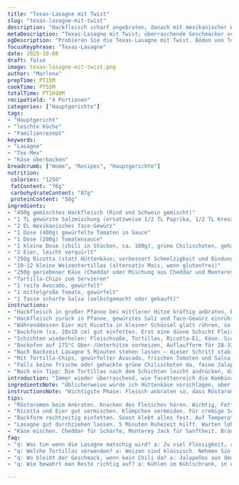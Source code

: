 ```yaml
---
title: "Texas-Lasagne mit Twist"
slug: "texas-lasagne-mit-twist"
description: "Hackfleisch scharf angebraten, danach mit mexikanischer Würzmischung, Tomaten und grünen Chilischoten verfeinert. Eier vermischt mit Ricotta statt Hüttenkäse für cremigere Schichten. Geschichtete Tortillastreifen, Käse und Fleischsoße in Auflaufform. Gebacken bis alles blubbert, Aromahitze und zischende Käsekruste bilden perfekte Spannung. Kurz ruhen lassen. Serviert mit knusprigen Tortilla-Chips, frischer Avocado, Tomatenwürfeln und hausgemachter Salsa. Experimentiert mit Gewürzen und Käse, um persönliches Highlight zu finden. Wichtig: Optische und akustische Signale beachten für echte Tex-Mex-Kraft im Ofen."
metaDescription: "Texas-Lasagne mit Twist; überraschende Geschmäcker vereinen würziges Hackfleisch und cremigen Ricotta. Ein wahrhaftiges Geschmackserlebnis."
ogDescription: "Probieren Sie die Texas-Lasagne mit Twist. Böden von Tortillas, cremiger Ricotta, würzige Hackfleischsoße. Ein einmaliges Hobby für alle Tex-Mex-Liebhaber."
focusKeyphrase: "Texas-Lasagne"
date: 2025-10-08
draft: false
image: texas-lasagne-mit-twist.png
author: "Marlena"
prepTime: PT15M
cookTime: PT55M
totalTime: PT1H10M
recipeYield: "4 Portionen"
categories: ["Hauptgerichte"]
tags:
- "Hauptgericht"
- "leichte Küche"
- "Familienrezept"
keywords:
- "Lasagne"
- "Tex-Mex"
- "Käse überbacken"
breadcrumb: ["Home", "Recipes", "Hauptgerichte"]
nutrition: 
 calories: "1250"
 fatContent: "76g"
 carbohydrateContent: "87g"
 proteinContent: "58g"
ingredients:
- "450g gemischtes Hackfleisch (Rind und Schwein gemischt)"
- "1 TL gewürzte Salzmischung (ersatzweise 1/2 TL Paprika, 1/2 TL Kreuzkümmel, 1/4 TL Knoblauchpulver)"
- "2 EL mexikanisches Taco-Gewürz"
- "1 Dose (400g) gewürfelte Tomaten in Sauce"
- "1 Dose (200g) Tomatensauce"
- "1 kleine Dose (chili in Stücken, ca. 100g), grüne Chilischoten, gehackt"
- "2 Eier, leicht verquirlt"
- "250g Ricotta (statt Hüttenkäse; verbessert Schmelzigkeit und Bindung)"
- "10-12 kleine Weizentortillas (alternativ Mais, wenn glutenfrei)"
- "250g geriebener Käse (Cheddar oder Mischung aus Cheddar und Monterey Jack)"
- "Tortilla-Chips zum Servieren"
- "1 reife Avocado, gewürfelt"
- "1 mittelgroße Tomate, gewürfelt"
- "1 Tasse scharfe Salsa (selbstgemacht oder gekauft)"
instructions:
- "Hackfleisch in großer Pfanne bei mittlerer Hitze kräftig anbraten, bis keine rosa Stellen mehr sichtbar, dann überschüssiges Fett abgießen – so wird die Sauce nicht fettig und brennt nicht an."
- "Hackfleisch zurück in Pfanne, gewürztes Salz und Taco-Gewürz einrühren, sofort dann Tomatenwürfel mit Saft, Tomatensauce und gehackte grüne Chilischoten zugeben. Hitze reduzieren und offen bei kleiner bis mittlerer Hitze 15-18 Minuten köcheln lassen, bis Flüssigkeit sämig und dicklich wird, gelegentlich umrühren, zischende Geräusche eher suchen als Zeit abzulesen."
- "Währenddessen Eier mit Ricotta in kleiner Schüssel glatt rühren, so verhindern Sie Klümpchen – sie sorgen für cremige Textur und stabilisieren die Schichten beim Backen."
- "Backform (ca. 28x18 cm) gut einfetten. Erst eine dünne Schicht Fleischsoße, darauf die Hälfte der Tortillas legen – nicht überlappend, damit sie schön gleichmäßig backen; dann Hälfte der Ricotta-Ei-Mischung und die Hälfte des geriebenen Käses."
- "Schichten wiederholen: Fleischsoße, Tortillas, Ricotta-Ei, Käse. Sie wollen saftige, aber nicht matschige Lasagne; Tortillas müssen leicht durchweichen, aber Körnigkeit behalten."
- "Backofen auf 175°C Ober-/Unterhitze vorheizen, Auflaufform für 28-33 Minuten hineingeben. Wenn es unten sacht blubbert und oben goldbraune Käsebläschen sichtbar werden, fertig. Aufpassen: Offene Auflaufform verhindert Matsche und bewahrt knusprigen Belag."
- "Nach Backzeit Lasagne 5 Minuten stehen lassen – dieser Schritt stabilisiert Schichten, verhindert, dass sie auseinanderfallen, wenn man anschneidet."
- "Mit Tortilla-Chips, gewürfelter Avocado, frischen Tomaten und Salsa servieren – diese Kontraste in Textur und Frische sind unverzichtbar, sonst wird es schnell zu schwer."
- "Falls keine frische oder gehackte grüne Chilischoten da, feine Jalapeños aus dem Glas gehen notfalls. Käse je nach Vorliebe variieren – sehr würziger Cheddar prädestiniert für starke Aromen, milder Monterey Jack für cremigere Resultate."
- "Noch ein Tipp: Die Tortillas nach dem Schichten leicht andrücken, damit sie nicht beim Schneiden wandern. Wer Crunch mag, kann nach dem Backen die oberste Käseschicht kurz mit dem Grill zum Goldknuspern bringen, dabei genau zusehen, sonst verbrennt es schnell."
introduction: "Immer wieder überraschend, wie facettenreich die Kombination von Tex-Mex mit klassischen Lasagneelementen sein kann. Durch den Austausch von Hüttenkäse gegen Ricotta bekommt die Schicht ein volleres Mundgefühl, geschmolzen und doch sanft. Die Harmonien entstehen durch die Balance zwischen würziger Hackfleischsoße, mildem Käse und frischen Toppings wie Avocado und Tomate. Backzeit nicht einfach stur einhalten, sondern riechen, hören, schauen. Zischendes Blubbern in der Pfanne, das Farbenspiel der Käsekruste im Ofen – Signale für den richtigen Moment. Haben schon einiges an Schichten geübt. Ergebnis: bezaubernde Optik, satt und doch nicht langweilig. Für mich unverzichtbar die Ruhezeit nach dem Backen, sonst bricht alles auseinander. Kein schnelles Abkühlen. Schön heiß servieren."
ingredientsNote: "Üblicherweise würde ich Hüttenkäse vorschlagen, aber der Ricotta bringt mehr Cremigkeit und Schmelz. Falls nicht vorhanden, eignet sich auch eine Mischung aus Frischkäse und griechischem Joghurt als Ersatz. Wichtig, nicht zu viel Flüssigkeit, sonst wird alles matschig. Die gewürzte Salzvariante kann frei variiert werden: Kreuzkümmel, Paprika, wenig Knoblauchpulver reichen meist, denn die Taco-Gewürzmischung führt schon Komplexität ein. Wenn glutenfrei gekocht wird, Mais-Tortillas verwenden und diese vorher leicht anrösten, damit sie nicht zu weich werden. Die Dosentomaten idealerweise mit etwas scharfen Gewürzen ergänzen, bspw. Chipotle-Pulver statt Taco-Gewürz, dann gibt’s angenehme Rauchnote. Der Käse: stets frisch reiben, keine Fertigmischungen, sonst verlieren sie ihre Schmelzbarkeit. Avocado vor dem Servieren mit Limettensaft beträufeln, sonst wird sie braun. Salsa kann selbstgemacht auf Tomatenbasis mit gehackten Zwiebeln und Koriander, oder gekauft – aber bitte schön scharf."
instructionsNote: "Wichtigste Phase: Fleisch anbraten so, dass Röstaromen entstehen – hört man am Knacken, riecht man die Karamellnoten. Abgießen des Fetts unumgänglich, sonst schwimmt die Sauce später einfach in Öl. Anschließend Sauce auf kleine Bläschen reduzieren, dann bindet sie besser. Ricotta mit Eiern vorsichtig verrühren, Klümpchen stören beim Backen. Die Schichtung verlangt Ruhe und Überblick – nicht wild drauflos kippen, sonst bekommt man plötzlich klumpige Stellen und ungleichmäßige Schichten. Auflaufform fetten, sonst klebt alles an. Backofen nicht zu heiß einstellen, sonst läuft der Rand breit, wird trocken, und Käse läuft zu schnell aus. Nach dem Backen kurze Ruhezeit einschieben – der Trick, damit sich die Lasagne richtig setzt und bequem portionieren lässt. Das Geräusch beim Backen: leises Gurgeln und Blubbern, keine wütenden Zischlaute, zeigt die Feuchtigkeit im Inneren. Wer das Spiel zwischen knuspriger Oberfläche und cremigem Inneren liebt, nimmt die Grillfunktion etwa 2 Minuten zum Schluss hinzu, beobachtet genau, sonst verbrennt's schnell."
tips:
- "Röstaromen beim Anbraten. Knacken des Fleisches hören. Wichtig, Fett abgiessen. Flüssigkeit muss leicht eindicken. Keine Panik, wenn's spritzt."
- "Ricotta und Eier gut vermischen. Klümpchen vermeiden. Für cremige Schichten einfach rühren. Denken an zukünftige Versuche. Reste nicht entsorgen."
- "Backform rechtzeitig einfetten. Sonst klebt alles fest. Auf Temperatur achten; 175°C sind optimal. Nicht zu heiss, sonst wird der Käse zäh."
- "Lasagne gut durchziehen lassen. 5 Minuten Ruhezeit hilft. Warten lohnt sich. Zischende Geräusche im Ofen begleiten das Backen."
- "Käse mischen. Cheddar für Schärfe, Monterey Jack für Sanftheit. Braucht Ausprobieren, um das perfekte Gleichgewicht zu finden."
faq:
- "q: Was tun wenn die Lasagne matschig wird? a: Zu viel Flüssigkeit, also weniger Soße verwenden. Guter Trick; immer gemüse reduzieren."
- "q: Welche Tortillas verwenden? a: Weizen sind klassisch. Nehmen Sie Mais, wenn glutenfrei gewünscht. Geröstete Varianten starben nie."
- "q: Wo bleibt der Geschmack, wenn kein Chili da? a: Jalapeños aus dem Glas sind okay. Aber frische Zutaten ziehen immer. Keine Angst zu experimentieren."
- "q: Wie bewahrt man Reste richtig auf? a: Kühlen im Kühlschrank, in einer luftdichten Box. Besser eintopfen. Mikrowelle oder Ofen für Aufwärmen."

---
```

